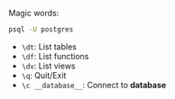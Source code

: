 Magic words:
```bash
psql -U postgres
```

- `\dt`: List tables
- `\df`: List functions
- `\dv`: List views
- `\q`: Quit/Exit
- `\c __database__`: Connect to __database__